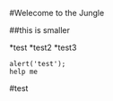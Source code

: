 #Welecome to the Jungle

##this is smaller

*test
*test2
*test3

    alert('test');
    help me

#test